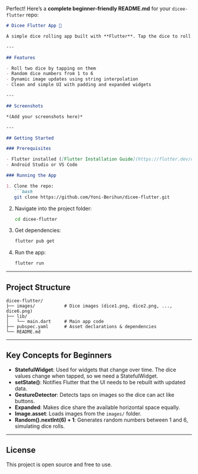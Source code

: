 Perfect! Here’s a **complete beginner-friendly README.md** for your `dicee-flutter` repo:

````markdown
# Dicee Flutter App 🎲

A simple dice rolling app built with **Flutter**. Tap the dice to roll and get random numbers between 1 and 6. This project is perfect for beginners to learn **Stateful widgets**, **setState()**, **GestureDetector**, and **asset management** in Flutter.

---

## Features

- Roll two dice by tapping on them
- Random dice numbers from 1 to 6
- Dynamic image updates using string interpolation
- Clean and simple UI with padding and expanded widgets

---

## Screenshots

*(Add your screenshots here)*

---

## Getting Started

### Prerequisites

- Flutter installed ([Flutter Installation Guide](https://flutter.dev/docs/get-started/install))
- Android Studio or VS Code

### Running the App

1. Clone the repo:
   ```bash
   git clone https://github.com/Yoni-Berihun/dicee-flutter.git
````

2. Navigate into the project folder:

   ```bash
   cd dicee-flutter
   ```

3. Get dependencies:

   ```bash
   flutter pub get
   ```

4. Run the app:

   ```bash
   flutter run
   ```

---

## Project Structure

```
dicee-flutter/
├── images/           # Dice images (dice1.png, dice2.png, ..., dice6.png)
├── lib/
│   └── main.dart     # Main app code
├── pubspec.yaml      # Asset declarations & dependencies
└── README.md
```

---

## Key Concepts for Beginners

* **StatefulWidget**: Used for widgets that change over time. The dice values change when tapped, so we need a StatefulWidget.
* **setState()**: Notifies Flutter that the UI needs to be rebuilt with updated data.
* **GestureDetector**: Detects taps on images so the dice can act like buttons.
* **Expanded**: Makes dice share the available horizontal space equally.
* **Image.asset**: Loads images from the `images/` folder.
* **Random().nextInt(6) + 1**: Generates random numbers between 1 and 6, simulating dice rolls.

---

## License

This project is open source and free to use.

```


